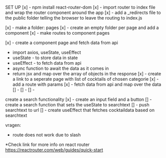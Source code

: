 SET UP
[x] - npm install react-router-dom
[x] - import router to index file and wrap the router component around the app
[x] - add a \_redirects file to the public folder telling the browser to leave the routing to index.js

[x] - make a folder: pages
[x] - create an empty folder per page and add a component
[x] - make routes to component pages

[x] - create a component page and fetch data from api

- import axios, useState, useEffect
- useState - to store data in state
- useEffect - to fetch data from api
- async function to await the data as it comes in
- return jsx and map over the array of objects in the response
  [x] - create a link to a seperate page with list of cocktails of chosen categorie
  [x] - add a route with params
  [x] - fetch data from api and map over the data
  [] -
  [] -
  [] -

create a search functionality
[x] - create an input field and a button
[] - create a search function that sets the useState to searchtext
[] - push searchtext to url
[] - create useEffect that fetches cocktaildata based on searchtext

vragen:

- route does not work due to slash

\*Check link for more info on react router https://reactrouter.com/web/guides/quick-start
